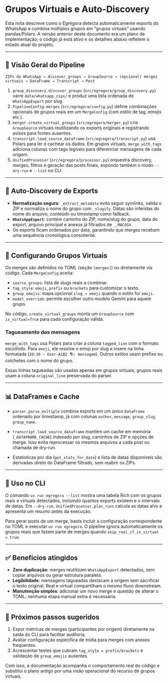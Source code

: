 # Grupos Virtuais e Auto-Discovery

Esta nota descreve como o Egrégora detecta automaticamente exports do WhatsApp e
combina múltiplos grupos em "grupos virtuais" usando pandas/Polars. A versão
anterior deste documento era um plano de implementação; o código já está ativo e
os detalhes abaixo refletem o estado atual do projeto.

---

## 🧭 Visão Geral do Pipeline

```
ZIPs do WhatsApp → discover_groups → GroupSource → (opcional) merges virtuais → DataFrame → Transcript → Post
```

1. `group_discovery.discover_groups` (`src/egregora/group_discovery.py`) varre
   `data/whatsapp_zips/` e produz uma lista ordenada de `WhatsAppExport` por
   slug.
2. `PipelineConfig.merges` (`src/egregora/config.py`) define combinações
   opcionais de grupos reais em um `MergeConfig` (com estilo de tag, emojis etc.).
3. `merger.create_virtual_groups` (`src/egregora/merger.py`) cria `GroupSource`
   virtuais reutilizando os exports originais e registrando avisos para fontes
   ausentes.
4. `transcript.load_source_dataframe` (`src/egregora/transcript.py`) usa Polars
   para ler e cachear os dados. Em grupos virtuais, `merge_with_tags` adiciona
   colunas com tags legíveis para diferenciar mensagens de cada origem.
5. `UnifiedProcessor` (`src/egregora/processor.py`) orquestra discovery, merges,
   filtros e geração das posts finais, expondo também o modo `--dry-run` e
   `--list` no CLI.


---

## 🔎 Auto-Discovery de Exports

- **Normalização segura**: `_extract_metadata` evita seguir symlinks, valida o
  ZIP e normaliza o nome do grupo com `_slugify`. Datas são inferidas do nome do
  arquivo, conteúdo ou timestamp como fallback.
- **`WhatsAppExport`**: contém caminho do ZIP, nome/slug do grupo, data do export,
  arquivo principal e anexos já filtrados de `__MACOSX`.
- Os exports ficam ordenados por data, garantindo que merges recebam uma sequência
  cronológica consistente.

---

## 🔀 Configurando Grupos Virtuais

Os merges são definidos no TOML (seção `[merges]`) ou diretamente via código.
Cada `MergeConfig` aceita:

- `source_groups`: lista de slugs reais a combinar.
- `tag_style`: `emoji`, `prefix` ou `brackets` para customizar o texto.
- `group_emojis`: mapa opcional `slug → emoji` quando o estilo for `emoji`.
- `model_override`: permite escolher outro modelo Gemini para aquele grupo.

No código, `create_virtual_groups` monta um `GroupSource` com `is_virtual=True`
para cada configuração válida.

### Tagueamento das mensagens

`merge_with_tags` usa Polars para criar a coluna `tagged_line` com o formato
escolhido. Para `emoji`, ele resolve o emoji por slug e insere na linha formatada
(`10:30 — User-A1B2 🌎: mensagem`). Outros estilos usam prefixo ou colchetes com o
nome do grupo.

Essas linhas tagueadas são usadas apenas em grupos virtuais; grupos reais usam a
coluna `original_line` preservada do parser.

---

## 📊 DataFrames e Cache

- `parser.parse_multiple` combina exports em um único `DataFrame` ordenado por
  timestamp, já com colunas `author`, `message`, `group_slug`, `group_name`.

- `transcript.load_source_dataframe` mantém um cache em memória (`_DATAFRAME_CACHE`)
  indexado por slug, caminhos de ZIP e opções de merge. Isso evita reprocessar os
  mesmos arquivos a cada post ou chamada de dry-run.
- Estatísticas por dia (`get_stats_for_date`) e lista de datas disponíveis são
  derivadas direto do DataFrame filtrado, sem reabrir os ZIPs.

---

## 🚀 Uso no CLI

O comando `uv run egregora --list` mostra uma tabela Rich com os grupos reais e
virtuais detectados, incluindo quantos exports existem e o intervalo de datas.
Em `--dry-run`, `UnifiedProcessor.plan_runs` calcula as datas alvo e apresenta um
resumo antes da execução.

Para gerar posts de um merge, basta incluir a configuração correspondente
no TOML e executar `uv run egregora`. O pipeline ignora automaticamente os grupos
reais que fazem parte de merges quando `skip_real_if_in_virtual = true`.

---

## ✅ Benefícios atingidos

- **Zero duplicação**: merges reutilizam `WhatsAppExport` detectados, sem copiar
  arquivos ou gerar estrutura paralela.
- **Legibilidade**: mensagens tagueadas destacam a origem sem sacrificar o texto
  original. Real e virtual compartilham o mesmo fluxo downstream.
- **Manutenção simples**: adicionar um novo merge é questão de alterar o TOML;
  nenhuma etapa manual extra é necessária.

---

## 📌 Próximos passos sugeridos

1. Expor métricas de merges (participantes por origem) diretamente na saída do
   CLI para facilitar auditoria.
2. Avaliar configuração específica de mídia para merges com anexos frequentes.
3. Acrescentar testes que cubram `tag_style = prefix/brackets` e validação de
   `group_emojis` ausentes.

Com isso, a documentação acompanha o comportamento real do código e substitui o
plano antigo por uma visão operacional do recurso de grupos virtuais.
